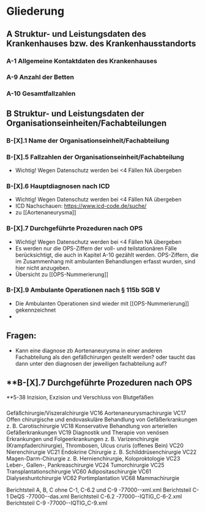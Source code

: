 
# Gliederung

##  A Struktur- und Leistungsdaten des Krankenhauses bzw. des Krankenhausstandorts

### A-1 Allgemeine Kontaktdaten des Krankenhauses
### A-9 Anzahl der Betten 
### A-10 Gesamtfallzahlen 

## B Struktur- und Leistungsdaten der Organisationseinheiten/Fachabteilungen

### B-[X].1 Name der Organisationseinheit/Fachabteilung

### B-[X].5 Fallzahlen der Organisationseinheit/Fachabteilung
- Wichtig! Wegen Datenschutz werden bei <4 Fällen NA übergeben
### B-[X].6 Hauptdiagnosen nach ICD
- Wichtig! Wegen Datenschutz werden bei <4 Fällen NA übergeben
- ICD Nachschauen: https://www.icd-code.de/suche/
- zu [[Aortenaneurysma]]

### B-[X].7 Durchgeführte Prozeduren nach OPS
- Wichtig! Wegen Datenschutz werden bei <4 Fällen NA übergeben
- Es werden nur die OPS-Ziffern der voll- und teilstationären Fälle berücksichtigt, die auch in Kapitel A-10 gezählt werden. OPS-Ziffern, die im Zusammenhang mit ambulanten Behandlungen erfasst wurden, sind hier nicht anzugeben.
- Übersicht zu [[OPS-Nummerierung]]


### B-[X].9 Ambulante Operationen nach § 115b SGB V
- Die Ambulanten Operationen sind wieder mit [[OPS-Nummerierung]] gekennzeichnet
- 


## Fragen:
- Kann eine diagnose zb Aortenaneurysma in einer anderen Fachabteilung als den gefäßchirurgen gestellt werden? oder taucht das dann unter den diagnosen der jeweiligen fachabteilung auf?



**B-[X].7 Durchgeführte Prozeduren nach OPS
-


**5-38 Inzision, Exzision und Verschluss von Blutgefäßen

#####

Gefäßchirurgie/Viszeralchirurgie
VC16 Aortenaneurysmachirurgie
VC17 Offen chirurgische und endovaskuläre Behandlung von
Gefäßerkrankungen
z. B. Carotischirurgie
VC18 Konservative Behandlung von arteriellen Gefäßerkrankungen
VC19 Diagnostik und Therapie von venösen Erkrankungen und
Folgeerkrankungen
z. B. Varizenchirurgie
(Krampfaderchirurgie),
Thrombosen, Ulcus cruris
(offenes Bein)
VC20 Nierenchirurgie
VC21 Endokrine Chirurgie z. B. Schilddrüsenchirurgie
VC22 Magen-Darm-Chirurgie z. B. Hernienchirurgie,
Koloproktologie
VC23 Leber-, Gallen-, Pankreaschirurgie
VC24 Tumorchirurgie
VC25 Transplantationschirurgie
VC60 Adipositaschirurgie
VC61 Dialyseshuntchirurgie
VC62 Portimplantation
VC68 Mammachirurgie



Berichtsteil A, B, C ohne C-1, C-6.2 und C-9 
	<Haupt-IK>-77<XXXX>000-<JAHR>-xml.xml
Berichtsteil C-1 DeQS 
	<Haupt-IK>-77<XXXX>000-<JAHR>-das.xml
Berichtsteil C-6.2 
	<Haupt-IK>-77<XXXX>000-<JAHR>-IQTIG_C-6-2.xml
Berichtsteil C-9 
	<Haupt-IK>-77<XXXX>000-<JAHR>-IQTIG_C-9.xml
